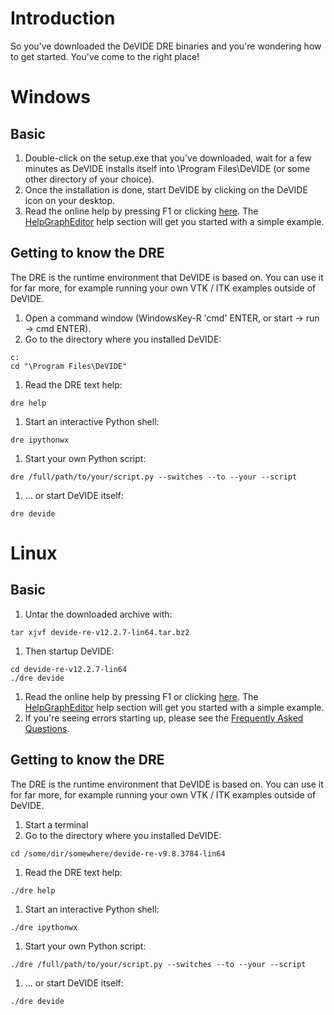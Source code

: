 # Introduction #

So you've downloaded the DeVIDE DRE binaries and you're wondering how to get started.  You've come to the right place!

# Windows #

## Basic ##
  1. Double-click on the setup.exe that you've downloaded, wait for a few minutes as DeVIDE installs itself into \Program Files\DeVIDE (or some other directory of your choice).
  1. Once the installation is done, start DeVIDE by clicking on the DeVIDE icon on your desktop.
  1. Read the online help by pressing F1 or clicking [here](HelpIndex.md).  The [HelpGraphEditor](HelpGraphEditor.md) help section will get you started with a simple example.

## Getting to know the DRE ##

The DRE is the runtime environment that DeVIDE is based on.  You can use it for far more, for example running your own VTK / ITK examples outside of DeVIDE.
  1. Open a command window (WindowsKey-R 'cmd' ENTER, or start -> run -> cmd ENTER).
  1. Go to the directory where you installed DeVIDE:
```
c:
cd "\Program Files\DeVIDE"
```
  1. Read the DRE text help:
```
dre help
```
  1. Start an interactive Python shell:
```
dre ipythonwx
```
  1. Start your own Python script:
```
dre /full/path/to/your/script.py --switches --to --your --script
```
  1. ... or start DeVIDE itself:
```
dre devide
```

# Linux #

## Basic ##

  1. Untar the downloaded archive with:
```
tar xjvf devide-re-v12.2.7-lin64.tar.bz2
```
  1. Then startup DeVIDE:
```
cd devide-re-v12.2.7-lin64
./dre devide
```
  1. Read the online help by pressing F1 or clicking [here](HelpIndex.md).  The [HelpGraphEditor](HelpGraphEditor.md) help section will get you started with a simple example.
  1. If you're seeing errors starting up, please see the [Frequently Asked Questions](FAQ.md).

## Getting to know the DRE ##

The DRE is the runtime environment that DeVIDE is based on.  You can use it for far more, for example running your own VTK / ITK examples outside of DeVIDE.
  1. Start a terminal
  1. Go to the directory where you installed DeVIDE:
```
cd /some/dir/somewhere/devide-re-v9.8.3784-lin64
```
  1. Read the DRE text help:
```
./dre help
```
  1. Start an interactive Python shell:
```
./dre ipythonwx
```
  1. Start your own Python script:
```
./dre /full/path/to/your/script.py --switches --to --your --script
```
  1. ... or start DeVIDE itself:
```
./dre devide
```